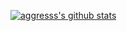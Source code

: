 [![aggresss's github stats](https://github-readme-stats.vercel.app/api?username=aggresss)](https://github.com/anuraghazra/github-readme-stats)
